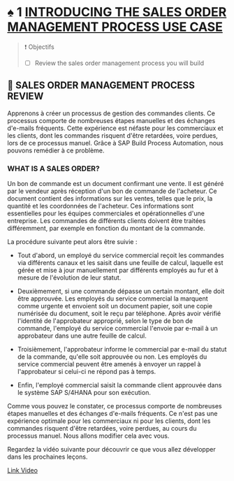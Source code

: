 # ♠ 1 [INTRODUCING THE SALES ORDER MANAGEMENT PROCESS USE CASE](https://learning.sap.com/learning-journeys/create-processes-and-automations-with-sap-build-process-automation/introducing-the-sales-order-management-process-use-case_ffdc8dd2-dad9-426d-bf3f-5b55acca6eb7)

> :exclamation: Objectifs
>
> - [ ] Review the sales order management process you will build

## :closed_book: SALES ORDER MANAGEMENT PROCESS REVIEW

Apprenons à créer un processus de gestion des commandes clients. Ce processus comporte de nombreuses étapes manuelles et des échanges d'e-mails fréquents. Cette expérience est néfaste pour les commerciaux et les clients, dont les commandes risquent d'être retardées, voire perdues, lors de ce processus manuel. Grâce à SAP Build Process Automation, nous pouvons remédier à ce problème.

### WHAT IS A SALES ORDER?

Un bon de commande est un document confirmant une vente. Il est généré par le vendeur après réception d'un bon de commande de l'acheteur. Ce document contient des informations sur les ventes, telles que le prix, la quantité et les coordonnées de l'acheteur. Ces informations sont essentielles pour les équipes commerciales et opérationnelles d'une entreprise. Les commandes de différents clients doivent être traitées différemment, par exemple en fonction du montant de la commande.

La procédure suivante peut alors être suivie :

- Tout d'abord, un employé du service commercial reçoit les commandes via différents canaux et les saisit dans une feuille de calcul, laquelle est gérée et mise à jour manuellement par différents employés au fur et à mesure de l'évolution de leur statut.

- Deuxièmement, si une commande dépasse un certain montant, elle doit être approuvée. Les employés du service commercial la marquent comme urgente et envoient soit un document papier, soit une copie numérisée du document, soit le reçu par téléphone. Après avoir vérifié l'identité de l'approbateur approprié, selon le type de bon de commande, l'employé du service commercial l'envoie par e-mail à un approbateur dans une autre feuille de calcul.

- Troisièmement, l'approbateur informe le commercial par e-mail du statut de la commande, qu'elle soit approuvée ou non. Les employés du service commercial peuvent être amenés à envoyer un rappel à l'approbateur si celui-ci ne répond pas à temps.

- Enfin, l'employé commercial saisit la commande client approuvée dans le système SAP S/4HANA pour son exécution.

Comme vous pouvez le constater, ce processus comporte de nombreuses étapes manuelles et des échanges d'e-mails fréquents. Ce n'est pas une expérience optimale pour les commerciaux ni pour les clients, dont les commandes risquent d'être retardées, voire perdues, au cours du processus manuel. Nous allons modifier cela avec vous.

Regardez la vidéo suivante pour découvrir ce que vous allez développer dans les prochaines leçons.

[Link Video](https://learning.sap.com/learning-journeys/create-processes-and-automations-with-sap-build-process-automation/introducing-the-sales-order-management-process-use-case_ffdc8dd2-dad9-426d-bf3f-5b55acca6eb7)
